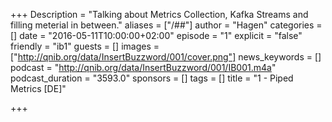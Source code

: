 +++
Description = "Talking about Metrics Collection, Kafka Streams and filling meterial in between."
aliases = ["/##"]
author = "Hagen"
categories = []
date = "2016-05-11T10:00:00+02:00"
episode = "1"
explicit = "false"
friendly = "ib1"
guests = []
images = ["http://qnib.org/data/InsertBuzzword/001/cover.png"]
news_keywords = []
podcast = "http://qnib.org/data/InsertBuzzword/001/IB001.m4a"
podcast_duration = "3593.0"
sponsors = []
tags = []
title = "1 - Piped Metrics [DE]"

+++
